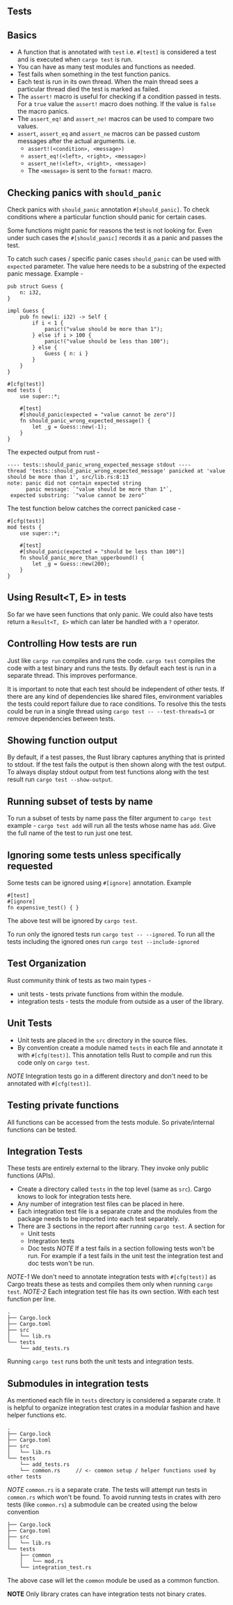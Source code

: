 ## Tests

## Basics

- A function that is annotated with `test` i.e. `#[test]` is considered a test and is executed when `cargo test` is run.
- You can have as many test modules and functions as needed.
- Test fails when something in the test function panics.
- Each test is run in its own thread. When the main thread sees a particular thread died the test is marked as failed.
- The `assert!` macro is useful for checking if a condition passed in tests. For a `true` value the `assert!` macro does nothing. If the value is `false` the macro panics.
- The `assert_eq!` and `assert_ne!` macros can be used to compare two values.
- `assert`, `assert_eq` and `assert_ne` macros can be passed custom messages after the actual arguments. i.e.
   - `assert!(<condition>, <message>)`
   - `assert_eq!(<left>, <right>, <message>)`
   - `assert_ne!(<left>, <right>, <message>)`
   - The `<message>` is sent to the `format!` macro.


## Checking panics with `should_panic`

Check panics with `should_panic` annotation `#[should_panic]`. To check conditions where a particular function should panic for certain cases.

Some functions might panic for reasons the test is not looking for. Even under such cases the `#[should_panic]` records it as a panic and passes the test.

To catch such cases / specific panic cases `should_panic` can be used with `expected` parameter. The value here needs to be a substring of the expected panic message. Example -

```
pub struct Guess {
    n: i32,
}

impl Guess {
    pub fn new(i: i32) -> Self {
        if i < 1 {
            panic!("value should be more than 1");
        } else if i > 100 {
            panic!("value should be less than 100");
        } else {
            Guess { n: i }
        }
    }
}

#[cfg(test)]
mod tests {
    use super::*;

    #[test]
    #[should_panic(expected = "value cannot be zero")]
    fn should_panic_wrong_expected_message() {
        let _g = Guess::new(-1);
    }
}
```

The expected output from rust -

```
---- tests::should_panic_wrong_expected_message stdout ----
thread 'tests::should_panic_wrong_expected_message' panicked at 'value should be more than 1', src/lib.rs:8:13
note: panic did not contain expected string
      panic message: `"value should be more than 1"`,
 expected substring: `"value cannot be zero"`
```

The test function below catches the correct panicked case -

```
#[cfg(test)]
mod tests {
    use super::*;

    #[test]
    #[should_panic(expected = "should be less than 100")]
    fn should_panic_more_than_upperbound() {
        let _g = Guess::new(200);
    }
}
```

## Using Result<T, E> in tests

So far we have seen functions that only panic. We could also have tests return a `Result<T, E>` which can later be handled with a `?` operator.


## Controlling How tests are run

Just like `cargo run` compiles and runs the code. `cargo test` compiles the code with a test binary and runs the tests. By default each test is run in a separate thread. This improves performance. 

It is important to note that each test should be independent of other tests. If there are any kind of dependencies like shared files, environment variables the tests could report failure due to race conditions. To resolve this the tests could be run in a single thread using `cargo test -- --test-threads=1` or remove dependencies between tests.

## Showing function output

By default, if a test passes, the Rust library captures anything that is printed to stdout. If the test fails the output is then shown along with the test output. To always display stdout output from test functions along with the test result run `cargo test --show-output`.

## Running subset of tests by name

To run a subset of tests by name pass the filter argument to `cargo test` example - `cargo test add` will run all the tests whose name has `add`. Give the full name of the test to run just one test.

## Ignoring some tests unless specifically requested

Some tests can be ignored using `#[ignore]` annotation. Example 

```
#[test]
#[ignore]
fn expensive_test() { }
```

The above test will be ignored by `cargo test`. 

To run only the ignored tests run `cargo test -- --ignored`. 
To run all the tests including the ignored ones run `cargo test --include-ignored`

## Test Organization

Rust community think of tests as two main types -

- unit tests - tests private functions from within the module.
- integration tests - tests the module from outside as a user of the library.

## Unit Tests

- Unit tests are placed in the `src` directory in the source files.
- By convention create a module named `tests` in each file and annotate it with `#[cfg(test)]`. This annotation tells Rust to compile and run this code only on `cargo test`. 

_NOTE_ Integration tests go in a different directory and don't need to be annotated with `#[cfg(test)]`.

## Testing private functions

All functions can be accessed from the tests module. So private/internal functions can be tested.

## Integration Tests

These tests are entirely external to the library. They invoke only public functions (APIs). 

- Create a directory called `tests` in the top level (same as `src`). Cargo knows to look for integration tests here. 
- Any number of integration test files can be placed in here.
- Each integration test file is a separate crate and the modules from the package needs to be imported into each test separately.
- There are 3 sections in the report after running `cargo test`. A section for 
  - Unit tests
  - Integration tests
  - Doc tests
  _NOTE_ If a test fails in a section following tests won't be run. For example if a test fails in the unit test the integration test and doc tests won't be run.

_NOTE-1_ We don't need to annotate integration tests with `#[cfg(test)]` as Cargo treats these as tests and compiles them only when running `cargo test`.
_NOTE-2_ Each integration test file has its own section. With each test function per line.

```
.
├── Cargo.lock
├── Cargo.toml
├── src
│   └── lib.rs
└── tests
    └── add_tests.rs
```

Running `cargo test` runs both the unit tests and integration tests.

## Submodules in integration tests

As mentioned each file in `tests` directory is considered a separate crate. It is helpful to organize integration test crates in a modular fashion and have helper functions etc. 

```
.
├── Cargo.lock
├── Cargo.toml
├── src
│   └── lib.rs
└── tests
    └── add_tests.rs
    └── common.rs     // <- common setup / helper functions used by other tests
```

*NOTE* `common.rs` is a separate crate. The tests will attempt run tests in `common.rs` which won't be found. To avoid running tests in crates with zero tests (like `common.rs`) a submodule can be created using the below convention

```
├── Cargo.lock
├── Cargo.toml
├── src
│   └── lib.rs
└── tests
    ├── common
    │   └── mod.rs
    └── integration_test.rs
```

The above case will let the `common` module be used as a common function.

**NOTE** Only library crates can have integration tests not binary crates.
